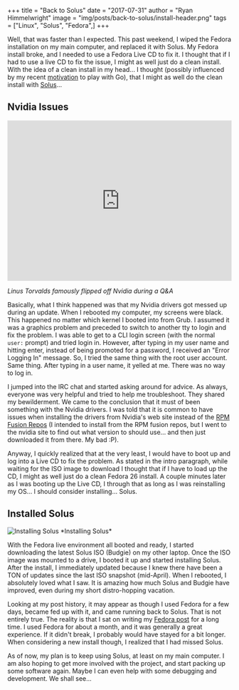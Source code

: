 +++
title  = "Back to Solus"
date   = "2017-07-31"
author = "Ryan Himmelwright"
image  = "img/posts/back-to-solus/install-header.png"
tags   = ["Linux", "Solus", "Fedora",]
+++

Well, that was faster than I expected. This past weekend, I wiped the Fedora installation on my main computer, and replaced it with Solus. My Fedora install broke, and I needed to use a Fedora Live CD to fix it. I thought that if I had to use a live CD to fix the issue, I might as well just do a clean install. With the idea of a clean install in my head... I thought (possibly influenced by my recent [motivation](http://ryan.himmelwright.net/posts/dabbling-with-go/#motivation) to play with Go), that I might as well do the clean install with [Solus](https://getsol.us/)...

<!--more-->

## Nvidia Issues

<div class="video-container">
<iframe width="100%" height="360" src="https://www.youtube.com/embed/IVpOyKCNZYw?start=101" frameborder="0" allowfullscreen></iframe>
</div>

*Linus Torvalds famously flipped off Nvidia during a Q&A*

Basically, what I think happened was that my Nvidia drivers got messed up during an update. When I rebooted my computer, my screens were black. This happened no matter which kernel I booted into from Grub. I assumed it was a graphics problem and preceded to switch to another tty to login and fix the problem. I was able to get to a CLI login screen (with the normal `user:` prompt) and tried login in. However, after typing in my user name and hitting enter, instead of being promoted for a password, I received an "Error Logging In" message. So, I tried the same thing with the root user account. Same thing. After typing in a user name, it yelled at me. There was no way to log in.

I jumped into the IRC chat and started asking around for advice. As always, everyone was very helpful and tried to help me troubleshoot. They shared my bewilderment. We came to the conclusion that it must of been something with the Nvidia drivers. I was told that it is common to have issues when installing the drivers from Nvidia's web site instead of the [RPM Fusion Repos](https://rpmfusion.org/) (I intended to install from the RPM fusion repos, but I went to the nvidia site to find out what version to should use... and then just downloaded it from there. My bad :P).

Anyway, I quickly realized that at the very least, I would have to boot up and log into a Live CD to fix the problem. As stated in the intro paragraph, while waiting for the ISO image to download I thought that if I have to load up the CD, I might as well just do a clean Fedora 26 install. A couple minutes later as I was booting up the Live CD, I through that as long as I was reinstalling my OS... l should consider installing... Solus.


## Installed Solus

<img alt="Installing Solus" src="../../img/posts/back-to-solus/install.png" style="max-width: 100%;"/>
*Installing Solus*

With the Fedora live environment all booted and ready, I started downloading the latest Solus ISO (Budgie) on my other laptop. Once the ISO image was mounted to a drive, I booted it up and started installing Solus. After the install, I immediately updated because I knew there have been a TON of updates since the last ISO snapshot (mid-April). When I rebooted, I absolutely loved what I saw. It is amazing how much Solus and Budgie have improved, even during my short distro-hopping vacation.

Looking at my post history, it may appear as though I used Fedora for a few days, became fed up with it, and came running back to Solus. That is not entirely true. The reality is that I sat on writing my [Fedora post](/post/solus-to-fedora/) for a long time. I used Fedora for about a month, and it was generally a great experience. If it didn't break, I probably would have stayed for a bit longer. When considering a new install though, I realized that I had missed Solus.

As of now, my plan is to keep using Solus, at least on my main computer. I am also hoping to get more involved with the project, and start packing up some software again. Maybe I can even help with some debugging and development. We shall see...
